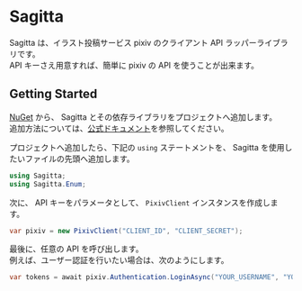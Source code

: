 # Sagitta

Sagitta は、イラスト投稿サービス pixiv のクライアント API ラッパーライブラリです。  
API キーさえ用意すれば、簡単に pixiv の API を使うことが出来ます。


## Getting Started

[NuGet](https://nuget.org/packages/Sagitta) から、 Sagitta とその依存ライブラリをプロジェクトへ追加します。  
追加方法については、[公式ドキュメント](https://docs.microsoft.com/ja-jp/nuget/quickstart/install-and-use-a-package-using-the-dotnet-cli)を参照してください。

プロジェクトへ追加したら、下記の `using` ステートメントを、 Sagitta を使用したいファイルの先頭へ追加します。

```csharp
using Sagitta;
using Sagitta.Enum;
```

次に、 API キーをパラメータとして、 `PixivClient` インスタンスを作成します。

```csharp
var pixiv = new PixivClient("CLIENT_ID", "CLIENT_SECRET");
```

最後に、任意の API を呼び出します。  
例えば、ユーザー認証を行いたい場合は、次のようにします。

```csharp
var tokens = await pixiv.Authentication.LoginAsync("YOUR_USERNAME", "YOUR_PASSWORD");
```